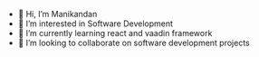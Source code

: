 - 👋 Hi, I’m Manikandan
- 👀 I’m interested in Software Development
- 🌱 I’m currently learning react and vaadin framework
- 💞️ I’m looking to collaborate on software development projects
